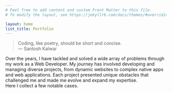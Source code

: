 ```yaml
---
# Feel free to add content and custom Front Matter to this file.
# To modify the layout, see https://jekyllrb.com/docs/themes/#overriding-theme-defaults

layout: home
list_title: Portfolio
---
```

> Coding, like poetry, should be short and concise.  
> ― Santosh Kalwar
  
Over the years, I have tackled and solved a wide array of problems through my work as a Web Developer. My journey has involved developing and managing diverse projects, from dynamic websites to complex native apps and web applications. Each project presented unique obstacles that challenged me and made me evolve and expand my expertise.  
Here I collect a few notable cases.